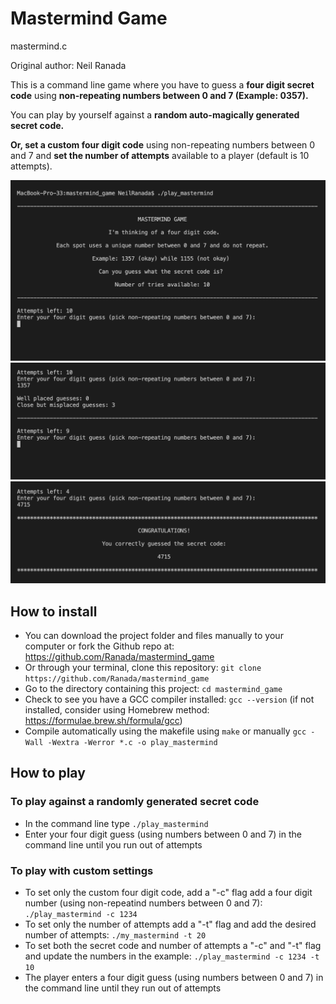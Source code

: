 # Mastermind Game

mastermind.c

Original author: Neil Ranada

This is a command line game where you have to guess a **four digit secret code** using **non-repeating numbers between 0 and 7 (Example: 0357).**

You can play by yourself against a **random auto-magically generated secret code.**

**Or, set a custom four digit code** using non-repeating numbers between 0 and 7 and **set the number of attempts** available to a player (default is 10 attempts).

<img src="./images/mastermind-1.png" >

<img src="./images/mastermind-2.png" >

<img src="./images/mastermind-5.png" >

## How to install

- You can download the project folder and files manually to your computer or fork the Github repo at:
https://github.com/Ranada/mastermind_game
- Or through your terminal, clone this repository: `git clone https://github.com/Ranada/mastermind_game`
- Go to the directory containing this project: `cd mastermind_game`
- Check to see you have a GCC compiler installed: `gcc --version` (if not installed, consider using Homebrew method: https://formulae.brew.sh/formula/gcc)
- Compile automatically using the makefile using `make` or manually `gcc -Wall -Wextra -Werror *.c -o play_mastermind`

## How to play

### To play against a randomly generated secret code

- In the command line type `./play_mastermind`
- Enter your four digit guess (using numbers between 0 and 7) in the command line until you run out of attempts

### To play with custom settings

- To set only the custom four digit code, add a "-c" flag add a four digit number (using non-repeatind numbers between 0 and 7): `./play_mastermind -c 1234`
- To set only the number of attempts add a "-t" flag and add the desired number of attempts: `./my_mastermind -t 20`
- To set both the secret code and number of attempts a "-c" and "-t" flag and update the numbers in the example: `./play_mastermind -c 1234 -t 10`
- The player enters a four digit guess (using numbers between 0 and 7) in the command line until they run out of attempts
